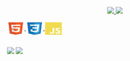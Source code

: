 



<div align="center">
  <a href="https://github.com/luyz0880">
  <img height="110em" src="https://github-readme-stats.vercel.app/api?username=luyz0880&show_icons=true&theme=white &include_all_commits=true&count_private=true"/>
  <img height="110em" src="https://github-readme-stats.vercel.app/api/top-langs/?username=luyz0880&layout=compact&langs_count=7&theme=white"/>
</div>
  
<div style="display: inline_block"><br>
   <img align="center" alt="Rafa-HTML" height="30" width="40" src="https://raw.githubusercontent.com/devicons/devicon/master/icons/html5/html5-original.svg">
   <img align="center" alt="Rafa-CSS" height="30" width="40" src="https://raw.githubusercontent.com/devicons/devicon/master/icons/css3/css3-original.svg">
   <img align="center" alt="Rafa-Js" height="30" width="40" src="https://raw.githubusercontent.com/devicons/devicon/master/icons/javascript/javascript-plain.svg">
</div>
  
  ##
  
  <div> 
  <a href="https://www.instagram.com/luyz_antony07/" target="_blank"><img src="https://img.shields.io/badge/-Instagram-%23E4405F?style=for-the-badge&logo=instagram&logoColor=white" target="_blank"></a>
  <a href="https://www.linkedin.com/in/luis-antonio-almeida-921487212/" target="_blank"><img src="https://img.shields.io/badge/-LinkedIn-%230077B5?style=for-the-badge&logo=linkedin&logoColor=white" target="_blank"></a> 
</div>
 
